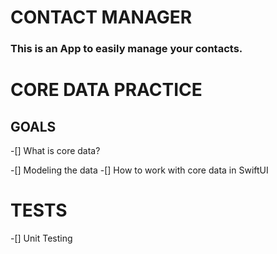 
# CONTACT MANAGER
### This is an App to easily manage your contacts.


# CORE DATA PRACTICE

## GOALS

-[] What is core data?

-[] Modeling the data
-[] How to work with core data in SwiftUI


# TESTS
-[] Unit Testing


